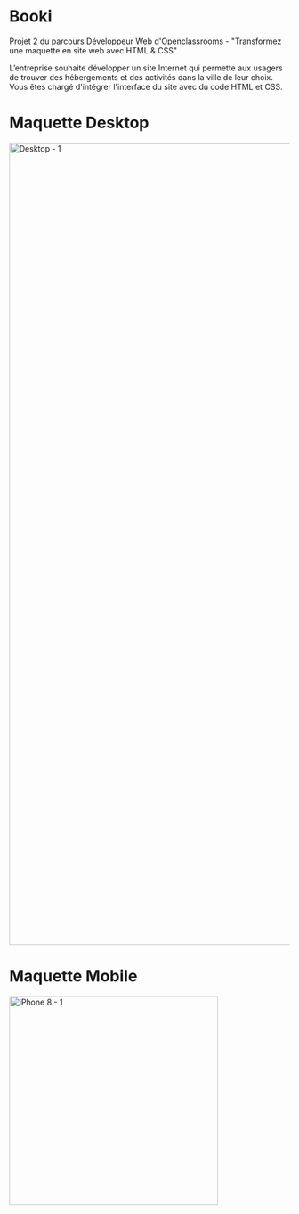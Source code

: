 # Booki

Projet 2 du parcours Développeur Web d'Openclassrooms - "Transformez une maquette en site web avec HTML & CSS"

L’entreprise souhaite développer un site Internet qui permette aux usagers de trouver des hébergements et des activités dans la ville de leur choix.
Vous êtes chargé d'intégrer l'interface du site avec du code HTML et CSS.

# Maquette Desktop

<img width="1440" alt="Desktop - 1" src="https://user-images.githubusercontent.com/87766776/193609271-40dbb84e-76a8-4d61-8da7-52b487ed0b8c.png">

# Maquette Mobile

<img width="375" alt="iPhone 8 - 1" src="https://user-images.githubusercontent.com/87766776/193609398-86a30e13-a4f2-4cef-b6dd-76d394c8a53c.png">
